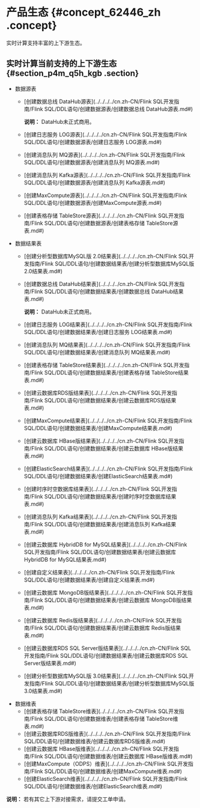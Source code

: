 # 产品生态 {#concept_62446_zh .concept}

实时计算支持丰富的上下游生态。

## 实时计算当前支持的上下游生态 {#section_p4m_q5h_kgb .section}

-   数据源表
    -   [创建数据总线 DataHub源表](../../../../cn.zh-CN/Flink SQL开发指南/Flink SQL/DDL语句/创建数据源表/创建数据总线 DataHub源表.md#) 

        **说明：** DataHub未正式商用。

    -   [创建日志服务 LOG源表](../../../../cn.zh-CN/Flink SQL开发指南/Flink SQL/DDL语句/创建数据源表/创建日志服务 LOG源表.md#)
    -   [创建消息队列 MQ源表](../../../../cn.zh-CN/Flink SQL开发指南/Flink SQL/DDL语句/创建数据源表/创建消息队列 MQ源表.md#)
    -   [创建消息队列 Kafka源表](../../../../cn.zh-CN/Flink SQL开发指南/Flink SQL/DDL语句/创建数据源表/创建消息队列 Kafka源表.md#)
    -   [创建MaxCompute源表](../../../../cn.zh-CN/Flink SQL开发指南/Flink SQL/DDL语句/创建数据源表/创建MaxCompute源表.md#)
    -   [创建表格存储 TableStore源表](../../../../cn.zh-CN/Flink SQL开发指南/Flink SQL/DDL语句/创建数据源表/创建表格存储 TableStore源表.md#)
-   数据结果表
    -   [创建分析型数据库MySQL版 2.0结果表](../../../../cn.zh-CN/Flink SQL开发指南/Flink SQL/DDL语句/创建数据结果表/创建分析型数据库MySQL版 2.0结果表.md#)
    -   [创建数据总线 DataHub结果表](../../../../cn.zh-CN/Flink SQL开发指南/Flink SQL/DDL语句/创建数据结果表/创建数据总线 DataHub结果表.md#) 

        **说明：** DataHub未正式商用。

    -   [创建日志服务 LOG结果表](../../../../cn.zh-CN/Flink SQL开发指南/Flink SQL/DDL语句/创建数据结果表/创建日志服务 LOG结果表.md#)
    -   [创建消息队列 MQ结果表](../../../../cn.zh-CN/Flink SQL开发指南/Flink SQL/DDL语句/创建数据结果表/创建消息队列 MQ结果表.md#)
    -   [创建表格存储 TableStore结果表](../../../../cn.zh-CN/Flink SQL开发指南/Flink SQL/DDL语句/创建数据结果表/创建表格存储 TableStore结果表.md#)
    -   [创建云数据库RDS版结果表](../../../../cn.zh-CN/Flink SQL开发指南/Flink SQL/DDL语句/创建数据结果表/创建云数据库RDS版结果表.md#)
    -   [创建MaxCompute结果表](../../../../cn.zh-CN/Flink SQL开发指南/Flink SQL/DDL语句/创建数据结果表/创建MaxCompute结果表.md#)
    -   [创建云数据库 HBase版结果表](../../../../cn.zh-CN/Flink SQL开发指南/Flink SQL/DDL语句/创建数据结果表/创建云数据库 HBase版结果表.md#)
    -   [创建ElasticSearch结果表](../../../../cn.zh-CN/Flink SQL开发指南/Flink SQL/DDL语句/创建数据结果表/创建ElasticSearch结果表.md#)
    -   [创建时序时空数据库结果表](../../../../cn.zh-CN/Flink SQL开发指南/Flink SQL/DDL语句/创建数据结果表/创建时序时空数据库结果表.md#)
    -   [创建消息队列 Kafka结果表](../../../../cn.zh-CN/Flink SQL开发指南/Flink SQL/DDL语句/创建数据结果表/创建消息队列 Kafka结果表.md#)
    -   [创建云数据库 HybridDB for MySQL结果表](../../../../cn.zh-CN/Flink SQL开发指南/Flink SQL/DDL语句/创建数据结果表/创建云数据库 HybridDB for MySQL结果表.md#)
    -   [创建自定义结果表](../../../../cn.zh-CN/Flink SQL开发指南/Flink SQL/DDL语句/创建数据结果表/创建自定义结果表.md#)
    -   [创建云数据库 MongoDB版结果表](../../../../cn.zh-CN/Flink SQL开发指南/Flink SQL/DDL语句/创建数据结果表/创建云数据库 MongoDB版结果表.md#)
    -   [创建云数据库 Redis版结果表](../../../../cn.zh-CN/Flink SQL开发指南/Flink SQL/DDL语句/创建数据结果表/创建云数据库 Redis版结果表.md#)
    -   [创建云数据库RDS SQL Server版结果表](../../../../cn.zh-CN/Flink SQL开发指南/Flink SQL/DDL语句/创建数据结果表/创建云数据库RDS SQL Server版结果表.md#)
    -   [创建分析型数据库MySQL版 3.0结果表](../../../../cn.zh-CN/Flink SQL开发指南/Flink SQL/DDL语句/创建数据结果表/创建分析型数据库MySQL版 3.0结果表.md#)
-   数据维表
    -   [创建表格存储 TableStore维表](../../../../cn.zh-CN/Flink SQL开发指南/Flink SQL/DDL语句/创建数据维表/创建表格存储 TableStore维表.md#)
    -   [创建云数据库RDS版维表](../../../../cn.zh-CN/Flink SQL开发指南/Flink SQL/DDL语句/创建数据维表/创建云数据库RDS版维表.md#)
    -   [创建云数据库 HBase版维表](../../../../cn.zh-CN/Flink SQL开发指南/Flink SQL/DDL语句/创建数据维表/创建云数据库 HBase版维表.md#)
    -   [创建MaxCompute（ODPS）维表](../../../../cn.zh-CN/Flink SQL开发指南/Flink SQL/DDL语句/创建数据维表/创建MaxCompute维表.md#)
    -   [创建ElasticSearch维表](../../../../cn.zh-CN/Flink SQL开发指南/Flink SQL/DDL语句/创建数据维表/创建ElasticSearch维表.md#)

**说明：** 若有其它上下游对接需求，请提交工单申请。

